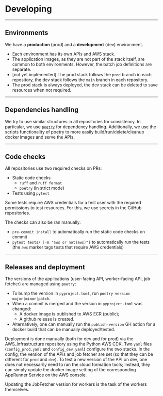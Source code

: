 # Developing

---

## Environments

We have a **production** (prod) and a **development** (dev) environment.

* Each environment has its own APIs and AWS stack.
* The application images, as they are not part of the stack itself, are common to both environments. However, the batch job definitions are separate.
* [not yet implemented] The prod stack follows the `prod` branch in each repository, the dev stack follows the `main` branch in each repository.
* The prod stack is always deployed, the dev stack can be deleted to save resources when not required.

---

## Dependencies handling

We try to use similar structures in all repositories for consistency.
In particular, we use [`poetry`](https://python-poetry.org/) for dependency handling.
Additionally, we use the scripts functionality of poetry to more easily build/run/delete/cleanup docker images and serve the APIs.

---

## Code checks

All repositories use two required checks on PRs:

* Static code checks
    * `ruff` and `ruff format`
    * `poetry` (in strict mode)
* Tests using `pytest`

Some tests require AWS credentials for a test user with the required permissions to test resources.
For this, we use secrets in the GitHub repositories.

The checks can also be ran manually:

* `pre-commit install` to automatically run the static code checks on commit
* `pytest tests/ [-m "aws or not(aws)"]` to automatically run the tests (the `aws` marker tags tests that require AWS credentials)

---

## Releases and deployment
The versions of the applications (user-facing API, worker-facing API, job fetcher) are managed using `poetry`:

* To bump the version in `pyproject.toml`, run `poetry version major|minor|patch`.
* When a commit is merged and the version in `pyproject.toml` was changed:
    * A docker image is published to AWS ECR (public);
    * A github release is created.
* Alternatively, one can manually run the `publish-version` GH action for a docker build that can be manually deployed/tested.

Deployment is done manually (both for dev and for prod) via the AWS_Infrastructure repository using the Python AWS CDK.
Two `yaml` files (`config_prod.yaml` and `config_dev.yaml`) configure the two stacks.
In the config, the version of the APIs and job fetcher are set (so that they can be different for `prod` and `dev`).
To test a new version of the API on dev, one does not necessarily need to run the cloud formation tools;
instead, they can simply update the docker image setting of the corresponding AppRunner Service on the AWS console.

Updating the JobFetcher version for workers is the task of the workers themselves.
